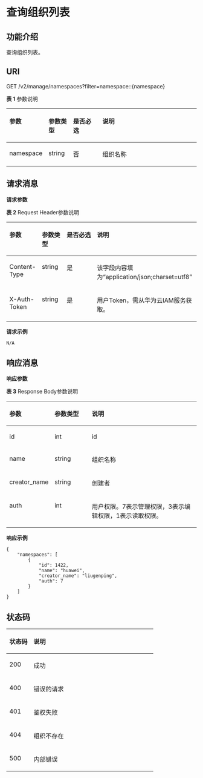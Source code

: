 # 查询组织列表<a name="swr_02_0028"></a>

## 功能介绍<a name="se03aae4436e64394a95dc13b6f233898"></a>

查询组织列表。

## URI<a name="s476df674307e4b04b9545f9575dde042"></a>

GET /v2/manage/namespaces?filter=namespace::\{namespace\}

**表 1**  参数说明

<a name="tae82a09e27434bef9a38b734d798ae6c"></a>
<table><thead align="left"><tr id="r2c22eba22439445680961f8c447f8756"><th class="cellrowborder" valign="top" width="17%" id="mcps1.2.5.1.1"><p id="a4276374f4f884a1a8ff6eabdab4da030"><a name="a4276374f4f884a1a8ff6eabdab4da030"></a><a name="a4276374f4f884a1a8ff6eabdab4da030"></a>参数</p>
</th>
<th class="cellrowborder" valign="top" width="12.989999999999998%" id="mcps1.2.5.1.2"><p id="p1781316754219"><a name="p1781316754219"></a><a name="p1781316754219"></a>参数类型</p>
</th>
<th class="cellrowborder" valign="top" width="16.009999999999998%" id="mcps1.2.5.1.3"><p id="p1351382513427"><a name="p1351382513427"></a><a name="p1351382513427"></a>是否必选</p>
</th>
<th class="cellrowborder" valign="top" width="54%" id="mcps1.2.5.1.4"><p id="zh-cn_topic_0060210625_p192541611508"><a name="zh-cn_topic_0060210625_p192541611508"></a><a name="zh-cn_topic_0060210625_p192541611508"></a>说明</p>
</th>
</tr>
</thead>
<tbody><tr id="row4140165617213"><td class="cellrowborder" valign="top" width="17%" headers="mcps1.2.5.1.1 "><p id="p6843228526"><a name="p6843228526"></a><a name="p6843228526"></a>namespace</p>
</td>
<td class="cellrowborder" valign="top" width="12.989999999999998%" headers="mcps1.2.5.1.2 "><p id="p681437134216"><a name="p681437134216"></a><a name="p681437134216"></a>string</p>
</td>
<td class="cellrowborder" valign="top" width="16.009999999999998%" headers="mcps1.2.5.1.3 "><p id="p9516625134212"><a name="p9516625134212"></a><a name="p9516625134212"></a>否</p>
</td>
<td class="cellrowborder" valign="top" width="54%" headers="mcps1.2.5.1.4 "><p id="p776511203467"><a name="p776511203467"></a><a name="p776511203467"></a>组织名称</p>
</td>
</tr>
</tbody>
</table>

## 请求消息<a name="s8246d3afdd6f44dc817ce0c3f2ac7d53"></a>

**请求参数**

**表 2**  Request Header参数说明

<a name="table1410410571231"></a>
<table><thead align="left"><tr id="row5107125716318"><th class="cellrowborder" valign="top" width="17%" id="mcps1.2.5.1.1"><p id="p810811571237"><a name="p810811571237"></a><a name="p810811571237"></a>参数</p>
</th>
<th class="cellrowborder" valign="top" width="13%" id="mcps1.2.5.1.2"><p id="p14796031194218"><a name="p14796031194218"></a><a name="p14796031194218"></a>参数类型</p>
</th>
<th class="cellrowborder" valign="top" width="16%" id="mcps1.2.5.1.3"><p id="p1311119571031"><a name="p1311119571031"></a><a name="p1311119571031"></a>是否必选</p>
</th>
<th class="cellrowborder" valign="top" width="54%" id="mcps1.2.5.1.4"><p id="p19113185715315"><a name="p19113185715315"></a><a name="p19113185715315"></a>说明</p>
</th>
</tr>
</thead>
<tbody><tr id="row10114145712314"><td class="cellrowborder" valign="top" width="17%" headers="mcps1.2.5.1.1 "><p id="p20115185717310"><a name="p20115185717310"></a><a name="p20115185717310"></a>Content-Type</p>
</td>
<td class="cellrowborder" valign="top" width="13%" headers="mcps1.2.5.1.2 "><p id="p48011931194218"><a name="p48011931194218"></a><a name="p48011931194218"></a>string</p>
</td>
<td class="cellrowborder" valign="top" width="16%" headers="mcps1.2.5.1.3 "><p id="p1611814571310"><a name="p1611814571310"></a><a name="p1611814571310"></a>是</p>
</td>
<td class="cellrowborder" valign="top" width="54%" headers="mcps1.2.5.1.4 "><p id="p811912575313"><a name="p811912575313"></a><a name="p811912575313"></a>该字段内容填为“application/json;charset=utf8”</p>
</td>
</tr>
<tr id="row2120115718316"><td class="cellrowborder" valign="top" width="17%" headers="mcps1.2.5.1.1 "><p id="p1212175719310"><a name="p1212175719310"></a><a name="p1212175719310"></a>X-Auth-Token</p>
</td>
<td class="cellrowborder" valign="top" width="13%" headers="mcps1.2.5.1.2 "><p id="p1753234154213"><a name="p1753234154213"></a><a name="p1753234154213"></a>string</p>
</td>
<td class="cellrowborder" valign="top" width="16%" headers="mcps1.2.5.1.3 "><p id="p57541134174210"><a name="p57541134174210"></a><a name="p57541134174210"></a>是</p>
</td>
<td class="cellrowborder" valign="top" width="54%" headers="mcps1.2.5.1.4 "><p id="p11126145719312"><a name="p11126145719312"></a><a name="p11126145719312"></a>用户Token，需从华为云IAM服务获取。</p>
</td>
</tr>
</tbody>
</table>

**请求示例**

```
N/A
```

## 响应消息<a name="sab9be5ce850743859bb238e072f8d1f2"></a>

**响应参数**

**表 3**  Response Body参数说明

<a name="table1787854911167"></a>
<table><thead align="left"><tr id="row1588184916165"><th class="cellrowborder" valign="top" width="21%" id="mcps1.2.4.1.1"><p id="p158847496166"><a name="p158847496166"></a><a name="p158847496166"></a>参数</p>
</th>
<th class="cellrowborder" valign="top" width="20%" id="mcps1.2.4.1.2"><p id="p2088624911169"><a name="p2088624911169"></a><a name="p2088624911169"></a>参数类型</p>
</th>
<th class="cellrowborder" valign="top" width="59%" id="mcps1.2.4.1.3"><p id="p128875496169"><a name="p128875496169"></a><a name="p128875496169"></a>说明</p>
</th>
</tr>
</thead>
<tbody><tr id="row888994917169"><td class="cellrowborder" valign="top" width="21%" headers="mcps1.2.4.1.1 "><p id="p1889144915167"><a name="p1889144915167"></a><a name="p1889144915167"></a>id</p>
</td>
<td class="cellrowborder" valign="top" width="20%" headers="mcps1.2.4.1.2 "><p id="p189324913167"><a name="p189324913167"></a><a name="p189324913167"></a>int</p>
</td>
<td class="cellrowborder" valign="top" width="59%" headers="mcps1.2.4.1.3 "><p id="p14894149141612"><a name="p14894149141612"></a><a name="p14894149141612"></a>id</p>
</td>
</tr>
<tr id="row19895649171616"><td class="cellrowborder" valign="top" width="21%" headers="mcps1.2.4.1.1 "><p id="p589616491166"><a name="p589616491166"></a><a name="p589616491166"></a>name</p>
</td>
<td class="cellrowborder" valign="top" width="20%" headers="mcps1.2.4.1.2 "><p id="p990115495162"><a name="p990115495162"></a><a name="p990115495162"></a>string</p>
</td>
<td class="cellrowborder" valign="top" width="59%" headers="mcps1.2.4.1.3 "><p id="p2904184981613"><a name="p2904184981613"></a><a name="p2904184981613"></a>组织名称</p>
</td>
</tr>
<tr id="row1576047252"><td class="cellrowborder" valign="top" width="21%" headers="mcps1.2.4.1.1 "><p id="p3578164162517"><a name="p3578164162517"></a><a name="p3578164162517"></a>creator_name</p>
</td>
<td class="cellrowborder" valign="top" width="20%" headers="mcps1.2.4.1.2 "><p id="p8578134122515"><a name="p8578134122515"></a><a name="p8578134122515"></a>string</p>
</td>
<td class="cellrowborder" valign="top" width="59%" headers="mcps1.2.4.1.3 "><p id="p1557814492513"><a name="p1557814492513"></a><a name="p1557814492513"></a>创建者</p>
</td>
</tr>
<tr id="row670815227263"><td class="cellrowborder" valign="top" width="21%" headers="mcps1.2.4.1.1 "><p id="p270822232620"><a name="p270822232620"></a><a name="p270822232620"></a>auth</p>
</td>
<td class="cellrowborder" valign="top" width="20%" headers="mcps1.2.4.1.2 "><p id="p11708622162613"><a name="p11708622162613"></a><a name="p11708622162613"></a>int</p>
</td>
<td class="cellrowborder" valign="top" width="59%" headers="mcps1.2.4.1.3 "><p id="p3709822102615"><a name="p3709822102615"></a><a name="p3709822102615"></a>用户权限。7表示管理权限，3表示编辑权限，1表示读取权限。</p>
</td>
</tr>
</tbody>
</table>

**响应示例**

```
{
    "namespaces": [
        {
            "id": 1422,
            "name": "huawei",
            "creator_name": "liugenping",
            "auth": 7
        }
    ]
}
```

## 状态码<a name="s336c1dbc7af446a1b3cc077ea3f82fc9"></a>

<a name="t33d02fa79e8443868a71c99f411610a5"></a>
<table><thead align="left"><tr id="r9eb80d64e8f34d0db940daa95fc929dd"><th class="cellrowborder" valign="top" width="16.439999999999998%" id="mcps1.1.3.1.1"><p id="a7e51ed73a71e4dc29d0dd4aae3016632"><a name="a7e51ed73a71e4dc29d0dd4aae3016632"></a><a name="a7e51ed73a71e4dc29d0dd4aae3016632"></a>状态码</p>
</th>
<th class="cellrowborder" valign="top" width="83.56%" id="mcps1.1.3.1.2"><p id="aa802d02e21c944f1863435a0d11c7ec1"><a name="aa802d02e21c944f1863435a0d11c7ec1"></a><a name="aa802d02e21c944f1863435a0d11c7ec1"></a>说明</p>
</th>
</tr>
</thead>
<tbody><tr id="r1cc0192c651444db882dde750b14be23"><td class="cellrowborder" valign="top" width="16.439999999999998%" headers="mcps1.1.3.1.1 "><p id="a6a3639a3cb154e17b95c5076c8036471"><a name="a6a3639a3cb154e17b95c5076c8036471"></a><a name="a6a3639a3cb154e17b95c5076c8036471"></a>200</p>
</td>
<td class="cellrowborder" valign="top" width="83.56%" headers="mcps1.1.3.1.2 "><p id="ad54ae639e7f94380a87bfc10cc91a4f0"><a name="ad54ae639e7f94380a87bfc10cc91a4f0"></a><a name="ad54ae639e7f94380a87bfc10cc91a4f0"></a>成功</p>
</td>
</tr>
<tr id="r0bd68000afe546dd9c7a8d3a05991a04"><td class="cellrowborder" valign="top" width="16.439999999999998%" headers="mcps1.1.3.1.1 "><p id="ad46ccdc6b7e04df3b6b5679f7606f434"><a name="ad46ccdc6b7e04df3b6b5679f7606f434"></a><a name="ad46ccdc6b7e04df3b6b5679f7606f434"></a>400</p>
</td>
<td class="cellrowborder" valign="top" width="83.56%" headers="mcps1.1.3.1.2 "><p id="a1f2e8d58145d461781428d28f07a5351"><a name="a1f2e8d58145d461781428d28f07a5351"></a><a name="a1f2e8d58145d461781428d28f07a5351"></a>错误的请求</p>
</td>
</tr>
<tr id="row059261364320"><td class="cellrowborder" valign="top" width="16.439999999999998%" headers="mcps1.1.3.1.1 "><p id="p059261310438"><a name="p059261310438"></a><a name="p059261310438"></a>401</p>
</td>
<td class="cellrowborder" valign="top" width="83.56%" headers="mcps1.1.3.1.2 "><p id="p759261314433"><a name="p759261314433"></a><a name="p759261314433"></a>鉴权失败</p>
</td>
</tr>
<tr id="row9547111612437"><td class="cellrowborder" valign="top" width="16.439999999999998%" headers="mcps1.1.3.1.1 "><p id="p19547131615432"><a name="p19547131615432"></a><a name="p19547131615432"></a>404</p>
</td>
<td class="cellrowborder" valign="top" width="83.56%" headers="mcps1.1.3.1.2 "><p id="p16547416114315"><a name="p16547416114315"></a><a name="p16547416114315"></a>组织不存在</p>
</td>
</tr>
<tr id="r19bdef782c164c93917f897241e521f8"><td class="cellrowborder" valign="top" width="16.439999999999998%" headers="mcps1.1.3.1.1 "><p id="a7da68e311c0f4267bacf3cbdb71d1ead"><a name="a7da68e311c0f4267bacf3cbdb71d1ead"></a><a name="a7da68e311c0f4267bacf3cbdb71d1ead"></a>500</p>
</td>
<td class="cellrowborder" valign="top" width="83.56%" headers="mcps1.1.3.1.2 "><p id="aa6fd12cedd8841e29eeeca27c1bdea1a"><a name="aa6fd12cedd8841e29eeeca27c1bdea1a"></a><a name="aa6fd12cedd8841e29eeeca27c1bdea1a"></a>内部错误</p>
</td>
</tr>
</tbody>
</table>

